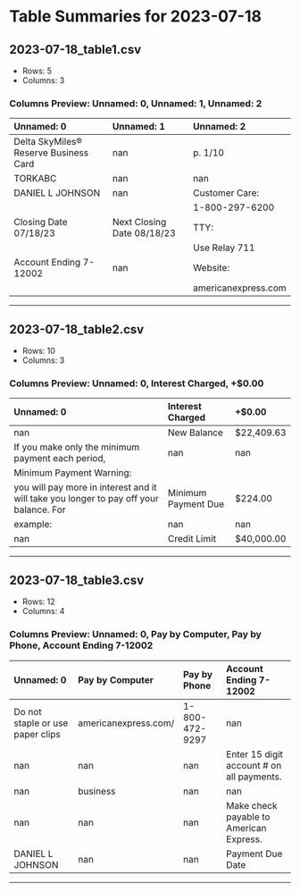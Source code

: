 # Table Summaries for 2023-07-18

## 2023-07-18_table1.csv
- Rows: 5
- Columns: 3
### Columns Preview: Unnamed: 0, Unnamed: 1, Unnamed: 2

| Unnamed: 0                            | Unnamed: 1                 | Unnamed: 2          |
|:--------------------------------------|:---------------------------|:--------------------|
| Delta SkyMiles® Reserve Business Card | nan                        | p. 1/10             |
| TORKABC                               | nan                        | nan                 |
| DANIEL L JOHNSON                      | nan                        | Customer Care:      |
|                                       |                            | 1-800-297-6200      |
| Closing Date 07/18/23                 | Next Closing Date 08/18/23 | TTY:                |
|                                       |                            | Use Relay 711       |
| Account Ending 7-12002                | nan                        | Website:            |
|                                       |                            | americanexpress.com |

---
## 2023-07-18_table2.csv
- Rows: 10
- Columns: 3
### Columns Preview: Unnamed: 0, Interest Charged, +$0.00

| Unnamed: 0                                                                                        | Interest Charged    | +$0.00     |
|:--------------------------------------------------------------------------------------------------|:--------------------|:-----------|
| nan                                                                                               | New Balance         | $22,409.63 |
| If you make  only  the minimum  payment  each  period,                                            | nan                 | nan        |
| Minimum Payment Warning:                                                                          |                     |            |
| you  will pay  more  in interest  and  it will take  you  longer  to pay  off your  balance.  For | Minimum Payment Due | $224.00    |
| example:                                                                                          | nan                 | nan        |
| nan                                                                                               | Credit Limit        | $40,000.00 |

---
## 2023-07-18_table3.csv
- Rows: 12
- Columns: 4
### Columns Preview: Unnamed: 0, Pay by Computer, Pay by Phone, Account Ending 7-12002

| Unnamed: 0                       | Pay by Computer      | Pay by Phone   | Account Ending 7-12002                    |
|:---------------------------------|:---------------------|:---------------|:------------------------------------------|
| Do not staple or use paper clips | americanexpress.com/ | 1-800-472-9297 | nan                                       |
| nan                              | nan                  | nan            | Enter 15 digit account # on all payments. |
| nan                              | business             | nan            | nan                                       |
| nan                              | nan                  | nan            | Make check payable to American Express.   |
| DANIEL L JOHNSON                 | nan                  | nan            | Payment Due Date                          |

---